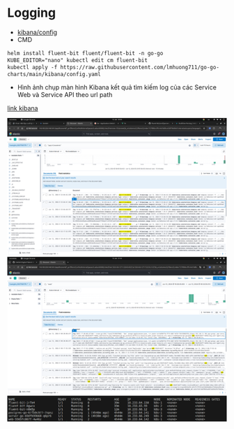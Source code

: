 # Logging

- [kibana/config](https://github.com/lmhuong711/go-go-charts/blob/main/kibana/config.yaml)
- CMD
```
helm install fluent-bit fluent/fluent-bit -n go-go
KUBE_EDITOR="nano" kubectl edit cm fluent-bit
kubectl apply -f https://raw.githubusercontent.com/lmhuong711/go-go-charts/main/kibana/config.yaml                                                                                           
```
- Hình ảnh chụp màn hình Kibana kết quả tìm kiếm log của các Service Web và Service API theo url path

[link kibana](http://116.103.226.146:5601/app/discover#/?_g=(filters:!(),refreshInterval:(pause:!t,value:60000),time:(from:'2024-06-12T11:28:49.492Z',to:'2024-06-12T17:32:59.212Z'))&_a=(columns:!(),filters:!(),index:'727fdfeb-cff6-44cf-8dfe-e438f706d9e9',interval:auto,query:(language:kuery,query:%22%2Fapi%2Fv1%2Fstudents%22),sort:!(!('@timestamp',desc)),viewMode:documents))

![kibana](./images/5-1.png)
![5-3](./images/5-3.png)
![deploy](./images/5-2.png)